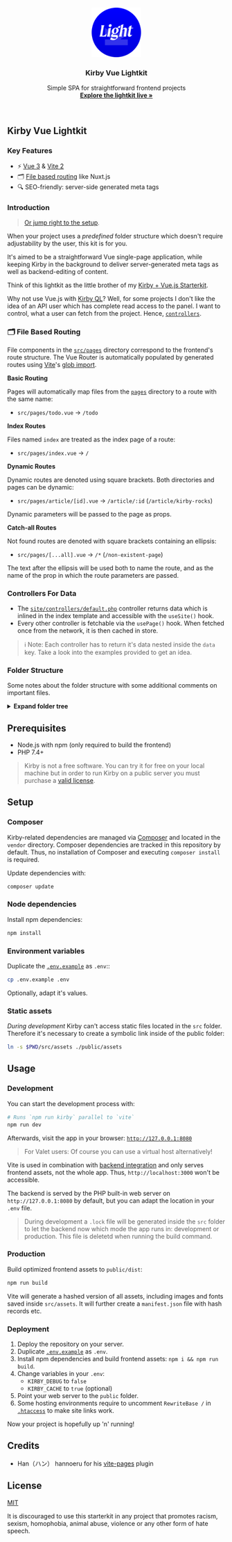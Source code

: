 <p align="center">
  <img src="./public/img/favicon.svg" alt="Logo of Kirby Vue Lightkit" width="114" height="114">
</p>

<h3 align="center">Kirby Vue Lightkit</h3>

<p align="center">
  Simple SPA for straightforward frontend projects<br>
  <a href="https://kirby-vue-lightkit.jhnn.dev"><strong>Explore the lightkit live »</strong></a>
</p>

<br>

## Kirby Vue Lightkit

### Key Features

- ⚡️ [Vue 3](https://github.com/vuejs/vue-next) & [Vite 2](https://vitejs.dev)
- 🗂 [File based routing](./src/pages) like Nuxt.js
- 🔍 SEO-friendly: server-side generated meta tags

### Introduction

> [Or jump right to the setup](#setup).

When your project uses a *predefined* folder structure which doesn't require adjustability by the user, this kit is for you.

It's aimed to be a straightforward Vue single-page application, while keeping Kirby in the background to deliver server-generated meta tags as well as backend-editing of content.

Think of this lightkit as the little brother of my [Kirby + Vue.js Starterkit](https://github.com/johannschopplich/kirby-vue3-starterkit).

Why not use Vue.js with [Kirby QL](https://github.com/getkirby/kql)? Well, for some projects I don't like the idea of an API user which has complete read access to the panel. I want to control, what a user can fetch from the project. Hence, [`controllers`](./site/controllers).

### 🗂 File Based Routing

File components in the [`src/pages`](./src/pages) directory correspond to the frontend's route structure. The Vue Router is automatically populated by generated routes using [Vite](https://vitejs.dev)'s [glob import](https://vitejs.dev/guide/features.html#glob-import).

**Basic Routing**

Pages will automatically map files from the [`pages`](./src/pages) directory to a route with the same name:
- `src/pages/todo.vue` -> `/todo`

**Index Routes**

Files named `index` are treated as the index page of a route:
- `src/pages/index.vue` -> `/`

**Dynamic Routes**

Dynamic routes are denoted using square brackets. Both directories and pages can be dynamic:
- `src/pages/article/[id].vue` -> `/article/:id` (`/article/kirby-rocks`)

Dynamic parameters will be passed to the page as props.

**Catch-all Routes**

Not found routes are denoted with square brackets containing an ellipsis:
- `src/pages/[...all].vue` -> `/*` (`/non-existent-page`)

The text after the ellipsis will be used both to name the route, and as the name of the prop in which the route parameters are passed.

### Controllers For Data

- The [`site/controllers/default.php`](./site/controllers/default.php) controller returns data which is inlined in the index template and accessible with the `useSite()` hook.
- Every other controller is fetchable via the `usePage()` hook. When fetched once from the network, it is then cached in store.

> ℹ️ Note: Each controller has to return it's data nested inside the `data` key. Take a look into the examples provided to get an idea.

### Folder Structure

Some notes about the folder structure with some additional comments on important files.

<details>
<summary><b>Expand folder tree</b></summary>

```sh
kirby-vue-lightkit/
|
|   # Main entry point of the website, point your web server to this directory
├── public/
|   |
|   |   # Frontend assets generated by Vite (not tracked by Git)
|   ├── dist/
|   |
|   |   # Static images like icons
|   ├── img/
|   |
|   |   # Kirby's media folder for thumbnails and more (not tracked by Git)
|   └── media/
|
|   # Kirby's core folder containing templates, blueprints, snippets etc.
├── site/
|   ├── blueprints/
|   ├── config/
|   |
|   |   # All are fetchable via the `usePage` hook
|   ├── controllers/
|   |   |
|   |   |   # Acts as global site object similar to Kirby's `$site`
|   |   └── default.php
|   |
|   ├── plugins/vite/
|   |   |
|   |   |   # Core of the Vite integration plugin, mainly registeres routes
|   |   ├── index.php
|   |   |
|   |   |   # Routes to handle controller requests
|   |   └── routes.php
|   |
|   └── templates/
|       |
|       |   # Index page and main entry point for the web application
|       └── default.php
|
|   # Includes all frontend-related sources
├── src/
|   |
|   ├── components/
|   |
|   |   # Hooks for common actions
|   ├── hooks/
|   |   |
|   |   |   # Fetch data of a controller, similarly to Kirby's `$page` object
|   |   ├── usePage.js
|   |   |
|   |   |   # Provides a object corresponding to Kirby's global `$site`
|   |   └── useSite.js
|   |
|   |   # File based routing
|   ├── pages/
|   |
|   ├── App.vue
|   ├── index.css
|   ├── index.js
|   └── router.js
|
|   # Contains everything content and user data related (not tracked by Git)
├── storage/
|   ├── accounts/
|   ├── cache/
|   ├── content/
|   ├── logs/
|   └── sessions/
|
|   # Kirby CMS and other PHP dependencies (handled by Composer)
├── vendor/
|
|   # Environment variables for both Kirby and Vite (to be duplicated as `.env`)
├── .env.example
|
|   # Handles PHP dependencies
├── composer.json
|
|   # Handles npm dependencies
├── package.json
|
|   # Router for the PHP built-in development server (used by `serveKirby.js`)
├── server.php
|
|   # Configuration file for Vite
└── vite.config.js
```

</details>

## Prerequisites

- Node.js with npm (only required to build the frontend)
- PHP 7.4+

> Kirby is not a free software. You can try it for free on your local machine but in order to run Kirby on a public server you must purchase a [valid license](https://getkirby.com/buy).

## Setup

### Composer

Kirby-related dependencies are managed via [Composer](https://getcomposer.org) and located in the `vendor` directory. Composer dependencies are tracked in this repository by default. Thus, no installation of Composer and executing `composer install` is required.

Update dependencies with:

```bash
composer update
```

### Node dependencies

Install npm dependencies:

```bash
npm install
```

### Environment variables

Duplicate the [`.env.example`](.env.example) as `.env`::

```bash
cp .env.example .env
```

Optionally, adapt it's values.

### Static assets

*During development* Kirby can't access static files located in the `src` folder. Therefore it's necessary to create a symbolic link inside of the public folder:

```bash
ln -s $PWD/src/assets ./public/assets
```

## Usage

### Development

You can start the development process with:

```bash
# Runs `npm run kirby` parallel to `vite`
npm run dev
```

Afterwards, visit the app in your browser: [`http://127.0.0.1:8080`](http://127.0.0.1:8080)

> For Valet users: Of course you can use a virtual host alternatively!

Vite is used in combination with [backend integration](https://vitejs.dev/guide/backend-integration.html) and only serves frontend assets, not the whole app. Thus, `http://localhost:3000` won't be accessible.

The backend is served by the PHP built-in web server on `http://127.0.0.1:8080` by default, but you can adapt the location in your `.env` file.

> During development a `.lock` file will be generated inside the `src` folder to let the backend now which mode the app runs in: development or production. This file is deletetd when running the build command.

### Production

Build optimized frontend assets to `public/dist`:

```bash
npm run build
```

Vite will generate a hashed version of all assets, including images and fonts saved inside `src/assets`. It will further create a `manifest.json` file with hash records etc.

### Deployment

1. Deploy the repository on your server.
2. Duplicate [`.env.example`](.env.example) as `.env`.
3. Install npm dependencies and build frontend assets: `npm i && npm run build`.
4. Change variables in your `.env`:
   - `KIRBY_DEBUG` to `false`
   - `KIRBY_CACHE` to `true` (optional)
5. Point your web server to the `public` folder.
6. Some hosting environments require to uncomment `RewriteBase /` in [`.htaccess`](public/.htaccess) to make site links work.

Now your project is hopefully up 'n' running!

## Credits

- Han（ハン） hannoeru for his [vite-pages](https://github.com/hannoeru/vite-pages) plugin

## License

[MIT](https://opensource.org/licenses/MIT)

It is discouraged to use this starterkit in any project that promotes racism, sexism, homophobia, animal abuse, violence or any other form of hate speech.
